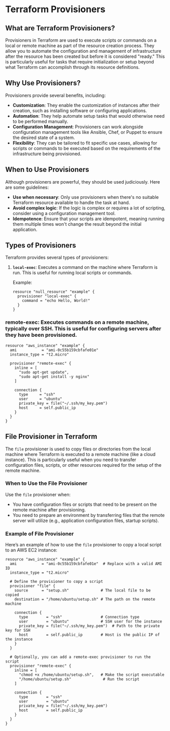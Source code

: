 # Terraform Provisioners

## What are Terraform Provisioners?

Provisioners in Terraform are used to execute scripts or commands on a local or remote machine as part of the resource creation process. They allow you to automate the configuration and management of infrastructure after the resource has been created but before it is considered "ready." This is particularly useful for tasks that require initialization or setup beyond what Terraform can accomplish through its resource definitions.

## Why Use Provisioners?

Provisioners provide several benefits, including:

- **Customization**: They enable the customization of instances after their creation, such as installing software or configuring applications.
- **Automation**: They help automate setup tasks that would otherwise need to be performed manually.
- **Configuration Management**: Provisioners can work alongside configuration management tools like Ansible, Chef, or Puppet to ensure the desired state of a system.
- **Flexibility**: They can be tailored to fit specific use cases, allowing for scripts or commands to be executed based on the requirements of the infrastructure being provisioned.

## When to Use Provisioners

Although provisioners are powerful, they should be used judiciously. Here are some guidelines:

- **Use when necessary**: Only use provisioners when there's no suitable Terraform resource available to handle the task at hand.
- **Avoid complex logic**: If the logic is complex or requires a lot of scripting, consider using a configuration management tool.
- **Idempotence**: Ensure that your scripts are idempotent, meaning running them multiple times won't change the result beyond the initial application.

## Types of Provisioners

Terraform provides several types of provisioners:

1. **`local-exec`**: Executes a command on the machine where Terraform is run. This is useful for running local scripts or commands.
   
   Example:
   ```hcl
   resource "null_resource" "example" {
     provisioner "local-exec" {
       command = "echo Hello, World!"
     }
   }

### remote-exec: Executes commands on a remote machine, typically over SSH. This is useful for configuring servers after they have been provisioned.

```
resource "aws_instance" "example" {
  ami           = "ami-0c55b159cbfafe01e"
  instance_type = "t2.micro"

  provisioner "remote-exec" {
    inline = [
      "sudo apt-get update",
      "sudo apt-get install -y nginx"
    ]

    connection {
      type     = "ssh"
      user     = "ubuntu"
      private_key = file("~/.ssh/my_key.pem")
      host     = self.public_ip
    }
  }
}

```
## File Provisioner in Terraform

The `file` provisioner is used to copy files or directories from the local machine where Terraform is executed to a remote machine (like a cloud instance). This is particularly useful when you need to transfer configuration files, scripts, or other resources required for the setup of the remote machine.

### When to Use the File Provisioner

Use the `file` provisioner when:
- You have configuration files or scripts that need to be present on the remote machine after provisioning.
- You need to prepare an environment by transferring files that the remote server will utilize (e.g., application configuration files, startup scripts).

### Example of File Provisioner

Here’s an example of how to use the `file` provisioner to copy a local script to an AWS EC2 instance:

```hcl
resource "aws_instance" "example" {
  ami           = "ami-0c55b159cbfafe01e"  # Replace with a valid AMI ID
  instance_type = "t2.micro"

  # Define the provisioner to copy a script
  provisioner "file" {
    source      = "setup.sh"              # The local file to be copied
    destination = "/home/ubuntu/setup.sh" # The path on the remote machine

    connection {
      type        = "ssh"                 # Connection type
      user        = "ubuntu"              # SSH user for the instance
      private_key = file("~/.ssh/my_key.pem")  # Path to the private key for SSH
      host        = self.public_ip        # Host is the public IP of the instance
    }
  }

  # Optionally, you can add a remote-exec provisioner to run the script
  provisioner "remote-exec" {
    inline = [
      "chmod +x /home/ubuntu/setup.sh",   # Make the script executable
      "/home/ubuntu/setup.sh"              # Run the script
    ]

    connection {
      type        = "ssh"
      user        = "ubuntu"
      private_key = file("~/.ssh/my_key.pem")
      host        = self.public_ip
    }
  }
}
